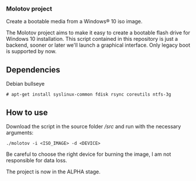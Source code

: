 ### Molotov project

Create a bootable media from a Windows® 10 iso image.

The Molotov project aims to make it easy to create a bootable flash drive for Windows 10 installation. This script contained in this repository is just a backend, sooner or later we'll launch a graphical interface. Only legacy boot is supported by now.

## Dependencies
Debian bullseye

    # apt-get install syslinux-common fdisk rsync coreutils ntfs-3g

## How to use

Download the script in the source folder */src* and run with the necessary arguments:

    ./molotov -i <ISO_IMAGE> -d <DEVICE>

Be careful to choose the right device for burning the image, I am not responsible for data loss.

The project is now in the ALPHA stage.
